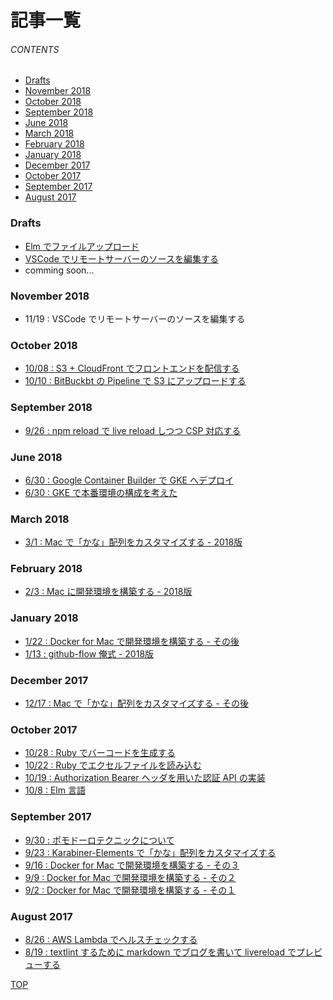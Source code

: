 # 記事一覧
<a id="top"></a>

###### CONTENTS

- [Drafts](#drafts)
- [November 2018](#november-2018)
- [October 2018](#october-2018)
- [September 2018](#september-2018)
- [June 2018](#june-2018)
- [March 2018](#march-2018)
- [February 2018](#february-2018)
- [January 2018](#january-2018)
- [December 2017](#december-2017)
- [October 2017](#october-2017)
- [September 2017](#september-2017)
- [August 2017](#august-2017)

<a id="drafts"></a>
### Drafts

- [Elm でファイルアップロード](/draft/elm-file-upload/index.html)
- [VSCode でリモートサーバーのソースを編集する](/draft/vscode.html)
- comming soon...

<a id="november-2018"></a>
### November 2018

- 11/19 : VSCode でリモートサーバーのソースを編集する

<a id="october-2018"></a>
### October 2018

- [10/08 : S3 + CloudFront でフロントエンドを配信する](/entry/2018/10/08/193909)
- [10/10 : BitBuckbt の Pipeline で S3 にアップロードする](/entry/2018/10/10/151121)

<a id="september-2018"></a>
### September 2018

- [9/26 : npm reload で live reload しつつ CSP 対応する](/entry/2018/09/26/020247)

<a id="june-2018"></a>
### June 2018

- [6/30 : Google Container Builder で GKE へデプロイ](/entry/2018/06/30/161333)
- [6/30 : GKE で本番環境の構成を考えた](/entry/2018/06/30/032823)

<a id="march-2018"></a>
### March 2018

- [3/1 : Mac で「かな」配列をカスタマイズする - 2018版](/entry/2018/03/01/063706)


<a id="february-2018"></a>
### February 2018

- [2/3 : Mac に開発環境を構築する - 2018版](/entry/2018/02/03/092853)


<a id="january-2018"></a>
### January 2018

- [1/22 : Docker for Mac で開発環境を構築する - その後](/entry/2018/01/22/185431)
- [1/13 : github-flow 俺式 - 2018版](/entry/2018/01/13/154730)

<a id="december-2017"></a>
### December 2017

- [12/17 : Mac で「かな」配列をカスタマイズする - その後](/entry/2017/12/17/152415)

<a id="october-2017"></a>
### October 2017

- [10/28 : Ruby でバーコードを生成する](/entry/2017/10/28/124233)
- [10/22 : Ruby でエクセルファイルを読み込む](/entry/2017/10/22/113921)
- [10/19 : Authorization Bearer ヘッダを用いた認証 API の実装](/entry/2017/10/19/004734)
- [10/8 : Elm 言語](/entry/2017/10/08/041010)

<a id="september-2017"></a>
### September 2017

- [9/30 : ポモドーロテクニックについて](entry/2017/09/30/183412)
- [9/23 : Karabiner-Elements で「かな」配列をカスタマイズする](/entry/2017/09/23/172055)
- [9/16 : Docker for Mac で開発環境を構築する - その３](/entry/2017/09/16/180320)
- [9/9 : Docker for Mac で開発環境を構築する - その２](/entry/2017/09/09/111638)
- [9/2 : Docker for Mac で開発環境を構築する - その１](/entry/2017/09/02/170406)

<a id="august-2017"></a>
### August 2017

- [8/26 : AWS Lambda でヘルスチェックする](/entry/2017/08/26/104312)
- [8/19 : textlint するために markdown でブログを書いて livereload でプレビューする](/entry/2017/08/19/063735)

[TOP](#top)
